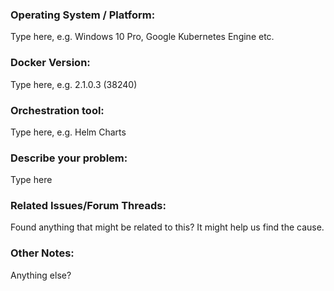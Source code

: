 ### Operating System / Platform:

Type here, e.g. Windows 10 Pro, Google Kubernetes Engine etc.

### Docker Version:

Type here, e.g. 2.1.0.3 (38240)

### Orchestration tool:

Type here, e.g. Helm Charts

### Describe your problem:

Type here

### Related Issues/Forum Threads:

Found anything that might be related to this? It might help us find the cause.

### Other Notes:

Anything else?